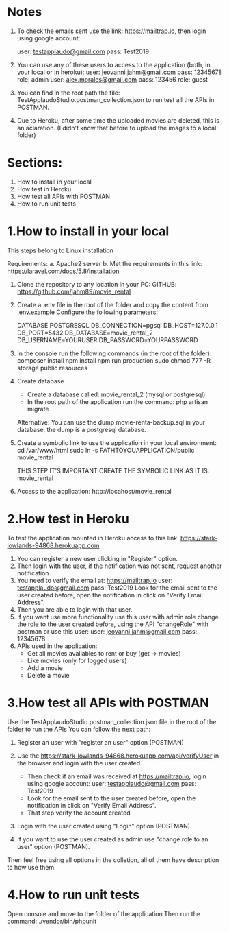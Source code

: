 # Notes
1. To check the emails sent use the link: https://mailtrap.io, then login using google account:

   user: testapplaudo@gmail.com
   pass: Test2019

2. You can use any of these users to access to the application (both, in your local or in heroku):
   user: jeovanni.jahm@gmail.com pass: 12345678  role: admin
   user: alex.morales@gmail.com pass: 123456  role: guest

3. You can find in the root path the file: TestApplaudoStudio.postman_collection.json to run test 
   all the APIs in POSTMAN.

4. Due to Heroku, after some time the uploaded movies are deleted, this is an aclaration.
   (I didn't know that before to upload the images to a local folder)
   
# Sections:
1. How to install in your local
2. How test in Heroku
3. How test all APIs with POSTMAN
3. How to run unit tests

# 1.How to install in your local
This steps belong to Linux installation

Requirements:
a. Apache2 server
b. Met the requirements in this link: https://laravel.com/docs/5.8/installation

1. Clone the repository to any location in your PC:
   GITHUB: https://github.com/jahm89/movie_rental

2. Create a .env file in the root of the folder and copy the content from .env.example
   Configure the following parameters:

   DATABASE POSTGRESQL
   DB_CONNECTION=pgsql
   DB_HOST=127.0.0.1
   DB_PORT=5432
   DB_DATABASE=movie_rental_2
   DB_USERNAME=YOURUSER
   DB_PASSWORD=YOURPASSWORD


3. In the console run the following commands (in the root of the folder): 
   composer install
   npm install
   npm run production
   sudo chmod 777 -R storage public resources


4. Create database

   - Create a database called: movie_rental_2 (mysql or postgresql)
   - In the root path of the application run the command: php artisan migrate

   Alternative: You can use the dump movie-renta-backup.sql in your database,
   the dump is a postgresql database.

5. Create a symbolic link to use the application in your local environment:
   cd /var/www/html
   sudo ln -s PATHTOYOUAPPLICATION/public  movie_rental

   THIS STEP IT'S IMPORTANT CREATE THE SYMBOLIC LINK AS IT IS: movie_rental

6. Access to the application: http://locahost/movie_rental

# 2.How test in Heroku
To test the application mounted in Heroku access to this link: https://stark-lowlands-94868.herokuapp.com

1. You can register a new user clicking in "Register" option.
2. Then login with the user, if the notification was not sent, request another notification.
3. You need to verify the email at: https://mailtrap.io
   user: testapplaudo@gmail.com
   pass: Test2019
   Look for the email sent to the user created before, open the notification in click on "Verify Email Address".
4. Then you are able to login with that user.
5. If you want use more functionality use this user with admin role change the role to the user created before, using the API "changeRole" with postman or use this user:
     user: jeovanni.jahm@gmail.com pass: 12345678 
6. APIs used in the application:
   - Get all movies availables to rent or buy (get -> movies)
   - Like movies (only for logged users)
   - Add a movie
   - Delete a movie

# 3.How test all APIs with POSTMAN
Use the TestApplaudoStudio.postman_collection.json file in the root of the folder to run the APIs
You can follow the next path:
1. Register an user with "register an user" option (POSTMAN)
2. Use the https://stark-lowlands-94868.herokuapp.com/api/verifyUser in the browser and login with the user created.
   - Then check if an email was received at https://mailtrap.io, login using google account:
     user: testapplaudo@gmail.com
     pass: Test2019
   - Look for the email sent to the user created before, open the notification in click on "Verify Email Address".
   - That step verify the account created

3. Login with the user created using "Login" option (POSTMAN).
4. If you want to use the user created as admin use "change role to an user" option (POSTMAN).

Then feel free using all options in the colletion, all of them have description to how use them.

# 4.How to run unit tests
Open console and move to the folder of the application
Then run the command: ./vendor/bin/phpunit
